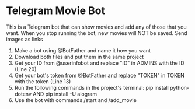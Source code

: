 # Telegram Movie Bot

This is a Telegram bot that can show movies and add any of those that you want. When you stop running the bot, new movies will NOT be saved. 
Send images as links

1. Make a bot using @BotFather and name it how you want
2. Download both files and put them in the same project
3. Get your ID from @userinfobot and replace "ID" in ADMINS with the ID (Line 20)
4. Get your bot's token from @BotFather and replace "TOKEN" in TOKEN with the token (Line 13)
5. Run the following commands in the project's terminal: pip install python-dotenv AND pip install -U aiogram
6. Use the bot with commands /start and /add_movie
